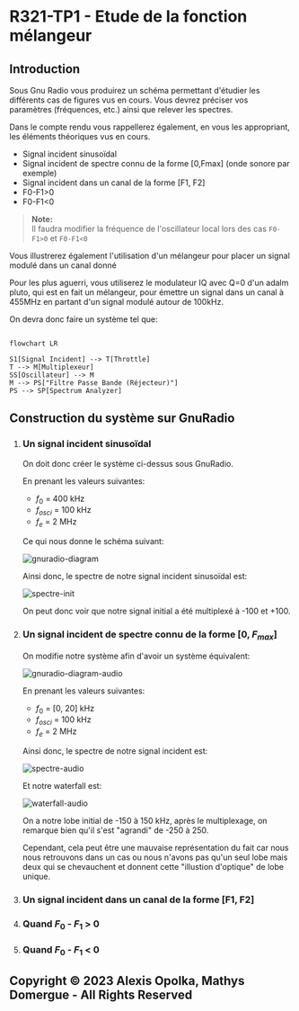 # R321-TP1 - Etude de la fonction mélangeur

## Introduction

Sous Gnu Radio vous produirez un schéma permettant d'étudier les différents cas de figures vus en cours. Vous devrez préciser vos paramètres (fréquences, etc.) ainsi que relever les spectres.

Dans le compte rendu vous rappellerez également, en vous les appropriant, les éléments théoriques vus en cours.

- Signal incident sinusoïdal
- Signal incident de spectre connu de la forme [0,Fmax] (onde sonore par exemple)
- Signal incident dans un canal de la forme [F1, F2]
- F0-F1>0
- F0-F1<0

> **Note:**  
> Il faudra modifier la fréquence de l'oscillateur local lors des cas
> `F0-F1>0` et `F0-F1<0`

Vous illustrerez également l'utilisation d'un mélangeur pour placer un signal modulé dans un canal donné

Pour les plus aguerri, vous utiliserez le modulateur IQ avec Q=0 d'un adalm pluto, qui est en fait un mélangeur, pour émettre un signal dans un canal à 455MHz en partant d'un signal modulé autour de 100kHz.

On devra donc faire un système tel que:

```mermaid

flowchart LR

S1[Signal Incident] --> T[Throttle]
T --> M[Multiplexeur]
SS[Oscillateur] --> M
M --> PS["Filtre Passe Bande (Réjecteur)"]
PS --> SP[Spectrum Analyzer]

```

## Construction du système sur GnuRadio

1. ### Un signal incident sinusoïdal

    On doit donc créer le système ci-dessus sous GnuRadio.

    En prenant les valeurs suivantes:

    - $f_0$ = 400 kHz
    - $f_{osci}$ = 100 kHz
    - $f_e$ = 2 MHz

    Ce qui nous donne le schéma suivant:

    ![gnuradio-diagram](./src/gnuradio-diagram.png)

    Ainsi donc, le spectre de notre signal incident sinusoïdal est:

    ![spectre-init](./src/spectre-init.png)

    On peut donc voir que notre signal initial a été multiplexé
    à -100 et +100.

2. ### Un signal incident de spectre connu de la forme [0, $F_{max}$]

    On modifie notre système afin d'avoir un système équivalent:

    ![gnuradio-diagram-audio](./src/gnuradio-diagram-audio.png)

    En prenant les valeurs suivantes:

    - $f_0$ = [0, 20] kHz
    - $f_{osci}$ = 100 kHz
    - $f_e$ = 2 MHz

    Ainsi donc, le spectre de notre signal incident est:

    ![spectre-audio](./src/spectre-audio.png)

    Et notre waterfall est:

    ![waterfall-audio](./src/waterfall-audio.png)

    On a notre lobe initial de -150 à 150 kHz,  après le multiplexage,
    on remarque bien qu'il s'est "agrandi" de -250 à 250.

    Cependant, cela peut être une mauvaise représentation du fait
    car nous nous retrouvons dans un cas ou nous n'avons pas
    qu'un seul lobe mais deux qui se chevauchent et donnent cette
    "illustion d'optique" de lobe unique.

3. ### Un signal incident dans un canal de la forme [F1, F2]

4. ### Quand $F_0$ - $F_1$ > $0$

5. ### Quand $F_0$ - $F_1$ < $0$

## Copyright &copy; 2023 Alexis Opolka, Mathys Domergue - All Rights Reserved
